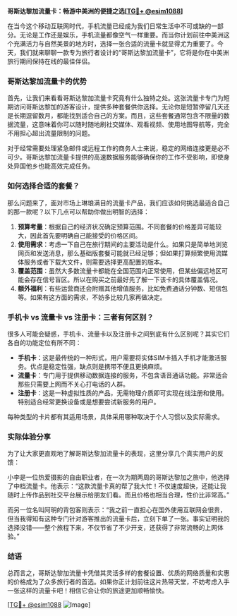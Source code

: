 **哥斯达黎加流量卡：畅游中美洲的便捷之选[[TG💪+ @esim1088](https://t.me/s/esim1088)]**

在当今这个移动互联网时代，手机流量已经成为我们日常生活中不可或缺的一部分。无论是工作还是娱乐，手机流量都像空气一样重要。而当你计划前往中美洲这个充满活力与自然美景的地方时，选择一张合适的流量卡就显得尤为重要了。今天，我们就来聊聊一款专为旅行者设计的“哥斯达黎加流量卡”，它将是你在中美洲旅行期间保持在线的最佳伴侣。

### 哥斯达黎加流量卡的优势

首先，让我们来看看哥斯达黎加流量卡究竟有什么独特之处。这张流量卡专门为短期访问哥斯达黎加的游客设计，提供多种套餐供你选择。无论你是短暂停留几天还是长期逗留数月，都能找到适合自己的方案。而且，这些套餐通常包含不限量的数据流量，这意味着你可以随时随地刷社交媒体、观看视频、使用地图导航等，完全不用担心超出流量限制的问题。

对于经常需要处理紧急邮件或远程工作的商务人士来说，稳定的网络连接更是必不可少。哥斯达黎加流量卡提供的高速数据服务能够确保你的工作不受影响，即使身处异国他乡也能高效完成任务。

### 如何选择合适的套餐？

那么问题来了，面对市场上琳琅满目的流量卡产品，我们应该如何挑选最适合自己的那一款呢？以下几点可以帮助你做出明智的选择：

1. **预算考量**：根据自己的经济状况确定预算范围。不同套餐的价格差异可能较大，因此首先要明确自己能接受的价格区间。
2. **使用需求**：考虑一下自己在旅行期间的主要活动是什么。如果只是简单地浏览网页和发送消息，那么基础版套餐可能就已经足够；但如果打算频繁使用流媒体服务或者下载大文件，则需要选择更高配置的版本。
3. **覆盖范围**：虽然大多数流量卡都能在全国范围内正常使用，但某些偏远地区可能会存在信号盲区。所以在购买之前最好先了解一下该卡的具体覆盖情况。
4. **额外福利**：有些运营商还会附赠其他增值服务，比如免费通话分钟数、短信包等。如果有这方面的需求，不妨多比较几家再做决定。

### 手机卡 vs 流量卡 vs 注册卡：三者有何区别？

很多人可能会疑惑，手机卡、流量卡以及注册卡之间到底有什么区别呢？其实它们各自的功能定位有所不同：

- **手机卡**：这是最传统的一种形式，用户需要将实体SIM卡插入手机才能激活服务。优点是稳定性强，缺点则是携带不便且更换麻烦。
- **流量卡**：专门用于提供移动数据连接的服务，不包含语音通话功能。非常适合那些只需要上网而不关心打电话的人群。
- **注册卡**：这是一种虚拟性质的产品，无需物理介质即可实现在线注册和使用。特别适合经常更换设备或是想要尝试新服务的用户。

每种类型的卡片都有其适用场景，具体采用哪种取决于个人习惯以及实际需求。

### 实际体验分享

为了让大家更直观地了解哥斯达黎加流量卡的表现，这里分享几个真实用户的反馈：

小李是一位热爱摄影的自由职业者，在一次为期两周的哥斯达黎加之旅中，他选择了中档流量卡。他表示：“这款流量卡真的帮了我大忙！不仅速度超快，还能让我随时上传作品到社交平台展示给朋友们看。而且价格也相当合理，性价比非常高。”

而另一位名叫阿明的背包客则表示：“我之前一直担心在国外使用互联网会很贵，但当我得知有这种专门针对游客推出的流量卡后，立刻下单了一张。事实证明我的选择没错——整个旅程下来，不仅节省了不少开支，还获得了非常流畅的上网体验。”

### 结语

总而言之，哥斯达黎加流量卡凭借其灵活多样的套餐设置、优质的网络质量和实惠的价格成为了众多旅行者的首选。如果你正计划前往这片热带天堂，不妨考虑入手一张这样的流量卡吧！相信它会让你的旅途更加顺畅愉快。

[[TG💪+ @esim1088](https://t.me/s/esim1088) ![Image](https://i.postimg.cc/4NQfJmqS/Snipaste-2025-05-13-00-14-12.png)]